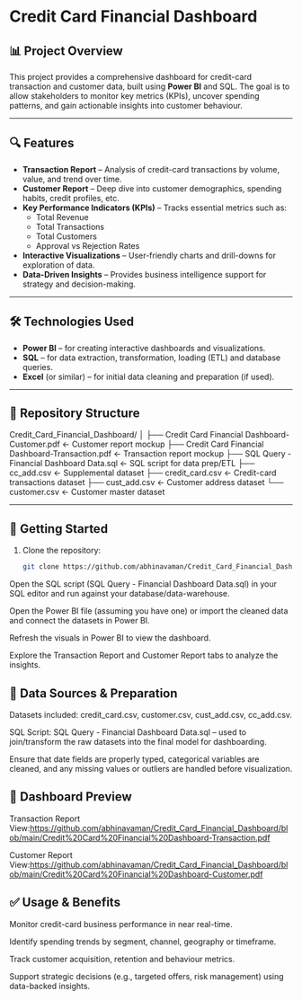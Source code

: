 # Credit Card Financial Dashboard

## 📊 Project Overview  
This project provides a comprehensive dashboard for credit-card transaction and customer data, built using **Power BI** and SQL. The goal is to allow stakeholders to monitor key metrics (KPIs), uncover spending patterns, and gain actionable insights into customer behaviour.

---

## 🔍 Features  
- **Transaction Report** – Analysis of credit-card transactions by volume, value, and trend over time.  
- **Customer Report** – Deep dive into customer demographics, spending habits, credit profiles, etc.  
- **Key Performance Indicators (KPIs)** – Tracks essential metrics such as:  
  - Total Revenue  
  - Total Transactions  
  - Total Customers  
  - Approval vs Rejection Rates  
- **Interactive Visualizations** – User-friendly charts and drill-downs for exploration of data.  
- **Data-Driven Insights** – Provides business intelligence support for strategy and decision-making.

---

## 🛠 Technologies Used  
- **Power BI** – for creating interactive dashboards and visualizations.  
- **SQL** – for data extraction, transformation, loading (ETL) and database queries.  
- **Excel** (or similar) – for initial data cleaning and preparation (if used).

---

## 📁 Repository Structure  
Credit_Card_Financial_Dashboard/
│
├── Credit Card Financial Dashboard-Customer.pdf ← Customer report mockup
├── Credit Card Financial Dashboard-Transaction.pdf ← Transaction report mockup
├── SQL Query - Financial Dashboard Data.sql ← SQL script for data prep/ETL
├── cc_add.csv ← Supplemental dataset
├── credit_card.csv ← Credit-card transactions dataset
├── cust_add.csv ← Customer address dataset
└── customer.csv ← Customer master dataset


---

## 🚀 Getting Started  
1. Clone the repository:  
   ```bash
   git clone https://github.com/abhinavaman/Credit_Card_Financial_Dashboard.git
Open the SQL script (SQL Query - Financial Dashboard Data.sql) in your SQL editor and run against your database/data-warehouse.

Open the Power BI file (assuming you have one) or import the cleaned data and connect the datasets in Power BI.

Refresh the visuals in Power BI to view the dashboard.

Explore the Transaction Report and Customer Report tabs to analyze the insights.

## 🧮 Data Sources & Preparation

Datasets included: credit_card.csv, customer.csv, cust_add.csv, cc_add.csv.

SQL Script: SQL Query - Financial Dashboard Data.sql – used to join/transform the raw datasets into the final model for dashboarding.

Ensure that date fields are properly typed, categorical variables are cleaned, and any missing values or outliers are handled before visualization.

## 📸 Dashboard Preview

Transaction Report View:https://github.com/abhinavaman/Credit_Card_Financial_Dashboard/blob/main/Credit%20Card%20Financial%20Dashboard-Transaction.pdf


Customer Report View:https://github.com/abhinavaman/Credit_Card_Financial_Dashboard/blob/main/Credit%20Card%20Financial%20Dashboard-Customer.pdf


## ✅ Usage & Benefits

Monitor credit-card business performance in near real-time.

Identify spending trends by segment, channel, geography or timeframe.

Track customer acquisition, retention and behaviour metrics.

Support strategic decisions (e.g., targeted offers, risk management) using data-backed insights.
